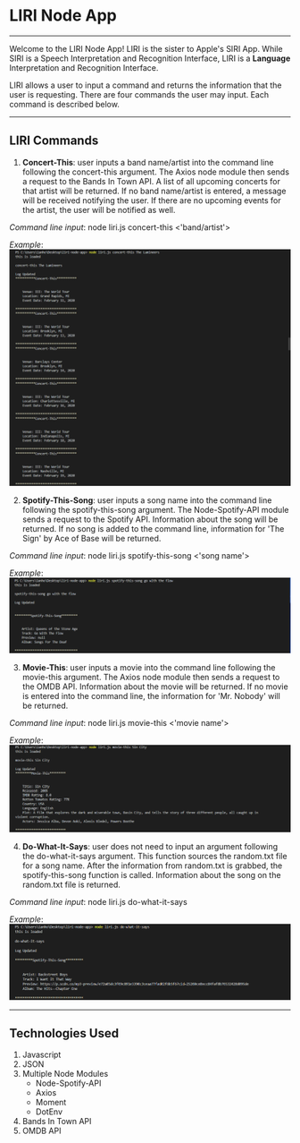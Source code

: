 # LIRI Node App

---

Welcome to the LIRI Node App! LIRI is the sister to Apple's SIRI App. While SIRI is a Speech Interpretation and Recognition Interface, LIRI is a **Language** Interpretation and Recognition Interface. 

LIRI allows a user to input a command and returns the information that the user is requesting. There are four commands the user may input. Each command is described below.

---
## LIRI Commands

1. **Concert-This**: user inputs a band name/artist into the command line following the concert-this argument. The Axios node module then sends a request to the Bands In Town API. A list of all upcoming concerts for that artist will be returned. If no band name/artist is entered, a message will be received notifying the user. If there are no upcoming events for the artist, the user will be notified as well.

*Command line input*: node liri.js concert-this <'band/artist'>

*Example*:
![image1](https://github.com/Hoop714/liri-node-app/blob/master/images/concert-this.PNG?raw=true)

2. **Spotify-This-Song**: user inputs a song name into the command line following the spotify-this-song argument. The Node-Spotify-API module sends a request to the Spotify API. Information about the song will be returned. If no song is added to the command line, information for 'The Sign' by Ace of Base will be returned. 

*Command line input*: node liri.js spotify-this-song <'song name'>

*Example*:
![image2](https://github.com/Hoop714/liri-node-app/blob/master/images/spotify-this-song.PNG?raw=true)

3. **Movie-This**: user inputs a movie into the command line following the movie-this argument. The Axios node module then sends a request to the OMDB API. Information about the movie will be returned. If no movie is entered into the command line, the information for 'Mr. Nobody' will be returned. 

*Command line input*: node liri.js movie-this <'movie name'>

*Example*:
![image3](https://github.com/Hoop714/liri-node-app/blob/master/images/movie-this.PNG?raw=true)

4. **Do-What-It-Says**: user does not need to input an argument following the do-what-it-says argument. This function sources the random.txt file for a song name. After the information from random.txt is grabbed, the spotify-this-song function is called. Information about the song on the random.txt file is returned.

*Command line input*: node liri.js do-what-it-says

*Example*:
![image4](https://github.com/Hoop714/liri-node-app/blob/master/images/do-what-it-says.PNG?raw=true)

---
## Technologies Used

1. Javascript
2. JSON
3. Multiple Node Modules
   * Node-Spotify-API
   * Axios
   * Moment
   * DotEnv
4. Bands In Town API
5. OMDB API



